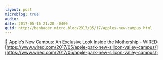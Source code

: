 ```yaml
---
layout: post
microblog: true
audio: 
date: 2017-05-16 21:20 -0400
guid: http://benhager.micro.blog/2017/05/17/apples-new-campus.html
---
```

📱 Apple’s New Campus: An Exclusive Look Inside the Mothership - WIRED: [https://www.wired.com/2017/05/apple-park-new-silicon-valley-campus/](https://www.wired.com/2017/05/apple-park-new-silicon-valley-campus/)
